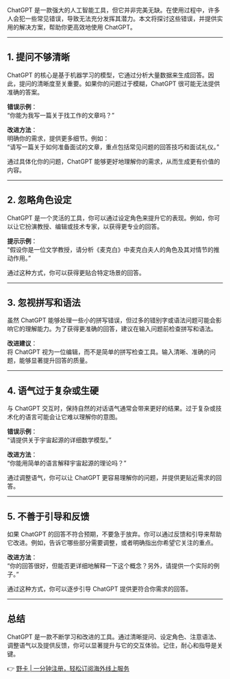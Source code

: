 ChatGPT 是一款强大的人工智能工具，但它并非完美无缺。在使用过程中，许多人会犯一些常见错误，导致无法充分发挥其潜力。本文将探讨这些错误，并提供实用的解决方案，帮助你更高效地使用 ChatGPT。

---

## 1. 提问不够清晰

ChatGPT 的核心是基于机器学习的模型，它通过分析大量数据来生成回答。因此，提问的清晰度至关重要。如果你的问题过于模糊，ChatGPT 很可能无法提供准确的答案。

**错误示例**：  
“你能为我写一篇关于找工作的文章吗？”

**改进方法**：  
明确你的需求，提供更多细节。例如：  
“请写一篇关于如何准备面试的文章，重点包括常见问题的回答技巧和面试礼仪。”

通过具体化你的问题，ChatGPT 能够更好地理解你的需求，从而生成更有价值的内容。

---

## 2. 忽略角色设定

ChatGPT 是一个灵活的工具，你可以通过设定角色来提升它的表现。例如，你可以让它扮演教授、编辑或技术专家，以获得更专业的回答。

**提示示例**：  
“假设你是一位文学教授，请分析《麦克白》中麦克白夫人的角色及其对情节的推动作用。”

通过这种方式，你可以获得更贴合特定场景的回答。

---

## 3. 忽视拼写和语法

虽然 ChatGPT 能够处理一些小的拼写错误，但过多的错别字或语法问题可能会影响它的理解能力。为了获得更准确的回答，建议在输入问题前检查拼写和语法。

**改进建议**：  
将 ChatGPT 视为一位编辑，而不是简单的拼写检查工具。输入清晰、准确的问题，能够显著提升回答的质量。

---

## 4. 语气过于复杂或生硬

与 ChatGPT 交互时，保持自然的对话语气通常会带来更好的结果。过于复杂或技术化的语言可能会让它难以理解你的意图。

**错误示例**：  
“请提供关于宇宙起源的详细数学模型。”

**改进方法**：  
“你能用简单的语言解释宇宙起源的理论吗？”

通过调整语气，你可以让 ChatGPT 更容易理解你的问题，并提供更贴近需求的回答。

---

## 5. 不善于引导和反馈

如果 ChatGPT 的回答不符合预期，不要急于放弃。你可以通过反馈和引导来帮助它改进。例如，告诉它哪些部分需要调整，或者明确指出你希望它关注的重点。

**改进方法**：  
“你的回答很好，但能否更详细地解释一下这个概念？另外，请提供一个实际的例子。”

通过这种方式，你可以逐步引导 ChatGPT 提供更符合你需求的回答。

---

## 总结

ChatGPT 是一款不断学习和改进的工具。通过清晰提问、设定角色、注意语法、调整语气以及提供反馈，你可以显著提升与它的交互体验。记住，耐心和指导是关键。

👉 [野卡 | 一分钟注册，轻松订阅海外线上服务](https://bit.ly/bewildcard)